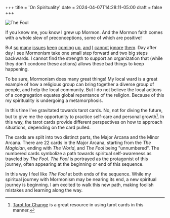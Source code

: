+++
title = 'On Spirituality'
date = 2024-04-07T14:28:11-05:00
draft = false
+++

![The Fool](/images/the_fool.jpg)

If you know me, you know I grew up Mormon. And the Mormon faith comes with a whole slew of preconceptions, some of which are positive!

But [so](https://apnews.com/article/mormon-church-sexual-abuse-investigation-e0e39cf9aa4fbe0d8c1442033b894660) [many](https://www.codyenterprise.com/news/local/article_42647158-355b-11ee-b6e8-f3e1726f834b.html) [issues](https://www.ap.org/news-highlights/best-of-the-week/2023/recordings-show-mormon-church-protects-itself-from-child-sex-abuse-claims/) [keep](https://apnews.com/article/mormonism-us-securities-and-exchange-commission-religion-business-a598c9ef9544f57e0b60d5ca80774bf7) [coming](https://www.truthandtransparency.org/news/2022/04/05/lds-church-has-most-valuable-private-real-estate-portfolio-in-the-us-evidence-suggests/) [up](https://www.sltrib.com/news/education/2024/03/19/will-black-students-case-byu/), [and](https://www.sltrib.com/religion/2022/03/10/new-employment-policy/) [I](https://www.sltrib.com/religion/2024/03/15/byu-will-require-incoming-students/) [cannot](https://floodlit.org/) [ignore](https://www.sltrib.com/religion/2023/11/24/slap-face-lds-relief-society/) [them](https://www.goodmorningamerica.com/amp/culture/story/david-archuleta-details-faith-crisis-coming-mormon-church-93505214). Day after day I see Mormonism take one small step forward and two big steps backwards. I cannot find the strength to support an organization that (while they don't condone these actions) allows these bad things to keep happening.

To be sure, Mormonism does many great things! My local ward is a great example of how a religious group can bring together a diverse group of people, and help the local community. But I do not believe the local actions of a congregation equates global repentance of the religion. Because of this my spirituality is undergoing a metamorphosis.

In this time I've gravitated towards tarot cards. No, not for diving the future, but to give me the opportunity to practice self-care and personal growth[^1]. In this way, the tarot cards provide different perspectives on how to approach situations, depending on the card pulled.

The cards are split into two distinct parts, the Major Arcana and the Minor Arcana. There are 22 cards in the Major Arcana, starting from the *The Magician*, ending with *The World*, and *The Fool* being "unnumbered". The numbered cards symbolize a path towards spiritual self-awareness as traveled by *The Fool*. *The Fool* is portrayed as the protagonist of this journey, often appearing at the beginning or end of this sequence.

In this way I feel like *The Fool* at both ends of the sequence. While my spiritual journey with Mormonism may be nearing its end, a new spiritual journey is beginning. I am excited to walk this new path, making foolish mistakes and learning along the way.

[^1]: [Tarot for Change](https://www.amazon.com/Tarot-Change-Self-Care-Acceptance-Growth/dp/0593295935) is a great resource in using tarot cards in this manner.